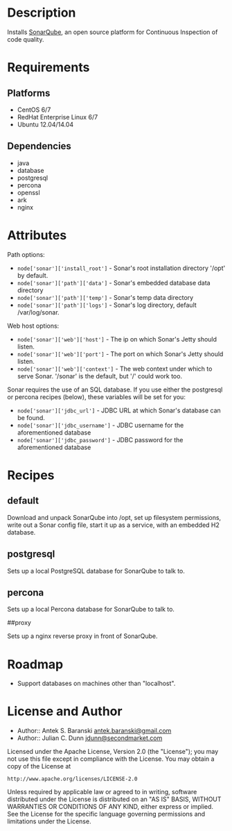 Description
===========

Installs [SonarQube](http://www.sonarqube.org), an open source platform for Continuous Inspection of code quality.

Requirements
============

## Platforms

* CentOS 6/7
* RedHat Enterprise Linux 6/7
* Ubuntu 12.04/14.04

## Dependencies

* java
* database
* postgresql
* percona
* openssl
* ark
* nginx

Attributes
==========

Path options:
* `node['sonar']['install_root']` - Sonar's root installation directory '/opt' by default.
* `node['sonar']['path']['data']` - Sonar's embedded database data directory
* `node['sonar']['path']['temp']` - Sonar's temp data directory
* `node['sonar']['path']['logs']` - Sonar's log directory, default /var/log/sonar.

Web host options:
* `node['sonar']['web']['host']` - The ip on which Sonar's Jetty should listen.
* `node['sonar']['web']['port']` - The port on which Sonar's Jetty should listen.
* `node['sonar']['web']['context']` - The web context under which to serve Sonar. '/sonar' is the default, but '/' could work too.

Sonar requires the use of an SQL database. If you use either the postgresql or percona recipes (below),
these variables will be set for you:

* `node['sonar']['jdbc_url']` - JDBC URL at which Sonar's database can be found.
* `node['sonar']['jdbc_username']` - JDBC username for the aforementioned database
* `node['sonar']['jdbc_password']` - JDBC password for the aforementioned database

Recipes
=======

## default

Download and unpack SonarQube into /opt, set up filesystem permissions, write out a Sonar config file,
start it up as a service, with an embedded H2 database.

## postgresql

Sets up a local PostgreSQL database for SonarQube to talk to.

## percona

Sets up a local Percona database for SonarQube to talk to.

##proxy

Sets up a nginx reverse proxy in front of SonarQube.

Roadmap
=======

* Support databases on machines other than "localhost".

License and Author
==================

- Author:: Antek S. Baranski <antek.baranski@gmail.com>
- Author:: Julian C. Dunn <jdunn@secondmarket.com>

Licensed under the Apache License, Version 2.0 (the "License");
you may not use this file except in compliance with the License.
You may obtain a copy of the License at

    http://www.apache.org/licenses/LICENSE-2.0

Unless required by applicable law or agreed to in writing, software
distributed under the License is distributed on an "AS IS" BASIS,
WITHOUT WARRANTIES OR CONDITIONS OF ANY KIND, either express or implied.
See the License for the specific language governing permissions and
limitations under the License.
